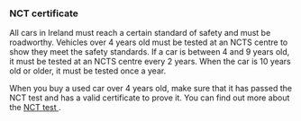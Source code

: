 ###  NCT certificate

All cars in Ireland must reach a certain standard of safety and must be
roadworthy. Vehicles over 4 years old must be tested at an NCTS centre to show
they meet the safety standards. If a car is between 4 and 9 years old, it must
be tested at an NCTS centre every 2 years. When the car is 10 years old or
older, it must be tested once a year.

When you buy a used car over 4 years old, make sure that it has passed the NCT
test and has a valid certificate to prove it. You can find out more about the
[ NCT test ](/en/travel-and-recreation/vehicle-standards/national-car-test/) .
